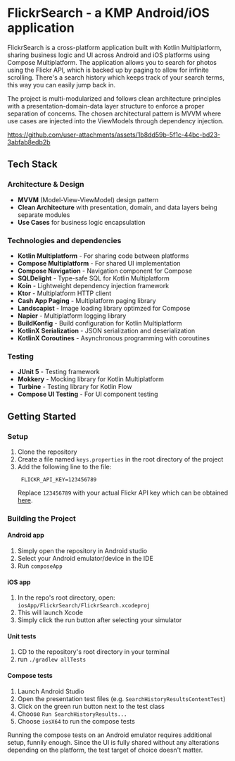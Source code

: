 # FlickrSearch - a KMP Android/iOS application

FlickrSearch is a cross-platform application built with Kotlin Multiplatform, sharing business logic and UI across Android and iOS platforms using Compose Multiplatform. The application allows you to search for photos using the Flickr API, which is backed up by paging to allow for infinite scrolling. There's a search history which keeps track of your search terms, this way you can easily jump back in.

The project is multi-modularized and follows clean architecture principles with a presentation-domain-data layer structure to enforce a proper separation of concerns. The chosen architectural pattern is MVVM where use cases are injected into the ViewModels through dependency injection.

https://github.com/user-attachments/assets/1b8dd59b-5f1c-44bc-bd23-3abfab8edb2b

## Tech Stack

### Architecture & Design
- **MVVM** (Model-View-ViewModel) design pattern
- **Clean Architecture** with presentation, domain, and data layers being separate modules
- **Use Cases** for business logic encapsulation

### Technologies and dependencies
- **Kotlin Multiplatform** - For sharing code between platforms
- **Compose Multiplatform** - For shared UI implementation
- **Compose Navigation** - Navigation component for Compose
- **SQLDelight** - Type-safe SQL for Kotlin Multiplatform
- **Koin** - Lightweight dependency injection framework
- **Ktor** - Multiplatform HTTP client
- **Cash App Paging** - Multiplatform paging library
- **Landscapist** - Image loading library optimzed for Compose
- **Napier** - Multiplatform logging library
- **BuildKonfig** - Build configuration for Kotlin Multiplatform
- **KotlinX Serialization** - JSON serialization and deserialization
- **KotlinX Coroutines** - Asynchronous programming with coroutines

### Testing
- **JUnit 5** - Testing framework
- **Mokkery** - Mocking library for Kotlin Multiplatform
- **Turbine** - Testing library for Kotlin Flow
- **Compose UI Testing** - For UI component testing

## Getting Started

### Setup
1. Clone the repository
2. Create a file named `keys.properties` in the root directory of the project
3. Add the following line to the file:
   ```
    FLICKR_API_KEY=123456789
    ```
    Replace `123456789` with your actual Flickr API key which can be obtained [here](https://www.flickr.com/services/api/misc.api_keys.html).
### Building the Project

#### Android app
1. Simply open the repository in Android studio
2. Select your Android emulator/device in the IDE
3. Run `composeApp`
#### iOS app
1. In the repo's root directory, open:
   `iosApp/FlickrSearch/FlickrSearch.xcodeproj`
2. This will launch Xcode
3. Simply click the run button after selecting your simulator
#### Unit tests
1. CD to the repository's root directory in your terminal
2. run `./gradlew allTests`
#### Compose tests
1. Launch Android Studio
2. Open the presentation test files (e.g. `SearchHistoryResultsContentTest`)
3. Click on the green run button next to the test class
4. Choose `Run SearchHistoryResults...`
5. Choose `iosX64` to run the compose tests 

Running the compose tests on an Android emulator requires additional setup, funnily enough. Since the UI is fully shared without any alterations depending on the platform, the test target of choice doesn't matter.
